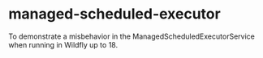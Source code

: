 # managed-scheduled-executor
To demonstrate a misbehavior in the ManagedScheduledExecutorService when running in Wildfly up to 18.
